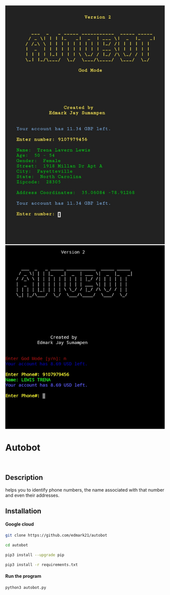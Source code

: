 ![Screenshot](Screenshot_20210818-122603_1.png)
![Screenshot](Screenshot_20210811-180225_1.png)

# Autobot


<br/>

## Description
helps you to identify phone numbers, the name associated with that number and even their addresses. 



## Installation 

#### Google cloud
```bash
git clone https://github.com/edmark21/autobot
```

```bash
cd autobot
```

```bash
pip3 install --upgrade pip
```

```bash
pip3 install -r requirements.txt
```




#### Run the program
```bash
python3 autobot.py
```








